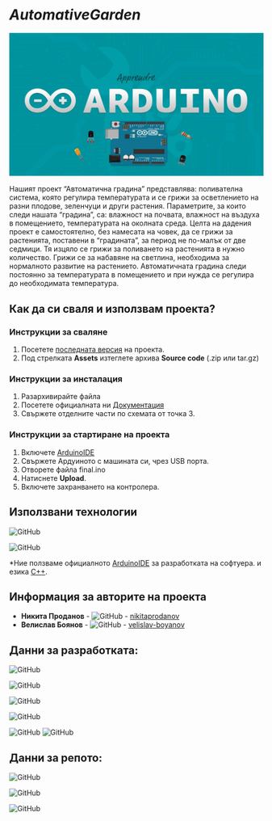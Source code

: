 # *AutomativeGarden*

![Лого/Визия на проекта](images/arduino1.jpg)

Нашият проект “Автоматична градина” представлява: поливателна система, която регулира температурата и се грижи за осветлението на разни плодове, зеленчуци и други растения. Параметрите, за които следи нашата “градина”, са: влажност на почвата, влажност на въздуха в помещението, температурата на околната среда. Целта на дадения проект е самостоятелно, без намесата на човек, да се грижи за растенията, поставени в “градината”, за период не по-малък от две седмици. Тя изцяло се грижи за поливането на растенията в нужно количество. Грижи се за набавяне на светлина, необходима за нормалното развитие на растението. Автоматичната градина следи постоянно за температурата в помещението и при нужда се регулира до необходимата температура.

## Как да си сваля и използвам проекта?

### Инструкции за сваляне

1) Посетете [последната версия](https://github.com/nikitaprodanov/AutomativeGarden/releases/tag/0.1) на проекта.
2) Под стрелката **Assets** изтеглете архива **Source code** (.zip или tar.gz)

### Инструкции за инсталация

1) Разархивирайте файла
2) Посетете официалната ни [Документация](https://docs.google.com/document/d/1mjdg70pKtnkeyIzsIdol45YksGMIZSKrGm0fQBmtLOg/edit?usp=sharing)
3) Свържете отделните части по схемата от точка 3.

### Инструкции за стартиране на проекта

1) Включете [ArduinoIDE](https://www.arduino.cc/en/Main/Software) 
2) Свържете Ардуиното с машината си, чрез USB порта.
3) Отворете файла final.ino
4) Натиснете **Upload**.
5) Включете захранването на контролера.

## Използвани технологии

![GitHub](https://img.shields.io/github/languages/count/nikitaprodanov/AutomativeGarden?style=for-the-badge)

![GitHub](https://img.shields.io/github/languages/top/nikitaprodanov/AutomativeGarden?label=Most%20used%20language&logo=c%2B%2B&style=for-the-badge)

*Ние ползваме официалното [ArduinoIDE](https://www.arduino.cc/en/Main/Software) за разработката на софтуера. и езика [C++](https://en.wikipedia.org/wiki/C%2B%2B).

## Информация за авторите на проекта

* **Никита Проданов** - ![GitHub](https://img.shields.io/badge/SoftwareDev-nikitaprodanov-black?style=for-the-badge) - [nikitaprodanov](https://github.com/nikitaprodanov)
* **Велислав Боянов** - ![GitHub](https://img.shields.io/badge/hardwareDev-velislav--boyanov-blue?style=for-the-badge) - [velislav-boyanov](https://github.com/velislav-boyanov)

## Данни за разработката:
![GitHub](https://img.shields.io/github/issues-pr/nikitaprodanov/AutomativeGarden?color=green&style=for-the-badge)

![GitHub](https://img.shields.io/github/issues-pr-closed/nikitaprodanov/AutomativeGarden?color=green&style=for-the-badge)

![GitHub](https://img.shields.io/github/contributors/nikitaprodanov/AutomativeGarden?style=for-the-badge)

![GitHub](https://img.shields.io/github/last-commit/nikitaprodanov/AutomativeGarden/develop?style=for-the-badge)

![GitHub](https://img.shields.io/github/v/tag/nikitaprodanov/AutomativeGarden?logo=github&style=for-the-badge)
![GitHub](https://img.shields.io/github/release-date/nikitaprodanov/AutomativeGarden?logo=github&style=for-the-badge)

## Данни за репото:
![GitHub](https://img.shields.io/github/forks/nikitaprodanov/AutomativeGarden?style=social)

![GitHub](https://img.shields.io/github/stars/nikitaprodanov/AutomativeGarden?style=social)

![GitHub](https://img.shields.io/github/watchers/nikitaprodanov/AutomativeGarden?style=social)